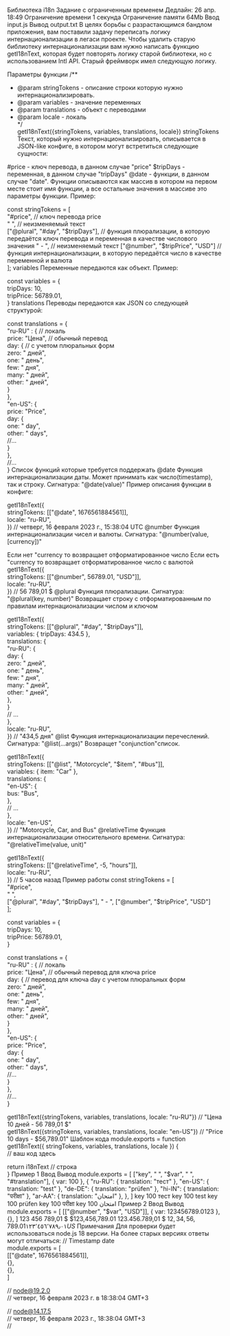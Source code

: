Библиотека i18n
Задание с ограниченным временем
Дедлайн: 26 апр. 18:49
Ограничение времени 1 секунда
Ограничение памяти 64Mb
Ввод input.js
Вывод output.txt
В целях борьбы с разрастающимся бандлом приложения, вам поставили задачу переписать логику интернационализации в легаси проекте. Чтобы удалить старую библиотеку интернационализации вам нужно написать функцию getI18nText, которая будет повторять логику старой библиотеки, но с использованием Intl API.
Старый фреймворк имел следующую логику.

Параметры функции
/\*\*

- @param stringTokens - описание строки которую нужно интернационализировать.
- @param variables - значение переменных
- @param translations - объект с переводами
- @param locale - локаль  
   \*/  
  getI18nText({stringTokens, variables, translations, locale})
  stringTokens
  Текст, который нужно интернационализировать, описывается в JSON-like конфиге, в котором могут встретиться следующие сущности:

#price - ключ перевода, в данном случае "price"
$tripDays - переменная, в данном случае "tripDays"
@date - функции, в данном случае "date". Функции описываются как массив в котором на первом месте стоит имя функции, а все остальные значения в массиве это параметры функции.
Пример:

const stringTokens = [  
 "#price", // ключ перевода price  
 " ", // неизменяемый текст  
 ["@plural", "#day", "$tripDays"], // функция плюрализации, в которую передаётся ключ перевода и переменная в качестве числового значения  
 " - ", // неизменяемый текст  
 ["@number", "$tripPrice", "USD"] // функция интернационализации, в которую передаётся число в качестве переменной и валюта  
];
variables
Переменные передаются как объект.
Пример:

const variables = {  
 tripDays: 10,  
 tripPrice: 56789.01,  
}
translations
Переводы передаются как JSON cо следующей структурой:

const translations = {  
 "ru-RU" : { // локаль  
 price: "Цена", // обычный перевод  
 day: { // c учетом плюральных форм  
 zero: " дней",  
 one: " день",  
 few: " дня",  
 many: " дней",  
 other: " дней",  
 }  
 },  
 "en-US": {  
 price: "Price",  
 day: {  
 one: " day",  
 other: " days",  
 //...  
 }  
 },  
 //...  
}
Cписок функций которые требуется поддержать
@date
Функция интернационализации даты. Может принимать как число(timestamp), так и строку.
Сигнатура: "@date(value)"
Пример описания функции в конфиге:

getI18nText({  
 stringTokens: [["@date", 1676561884561]],  
 locale: "ru-RU",  
}) // четверг, 16 февраля 2023 г., 15:38:04 UTC
@number
Функция интернационализации чисел и валюты.
Cигнатура: "@number(value, [currency])"

Если нет "currency то возвращает отформатированное число
Если есть "currency то возвращает отформатированное число с валютой
getI18nText({  
 stringTokens: [["@number", 56789.01, "USD"]],  
 locale: "ru-RU",  
}) // 56 789,01 $
@plural
Функция плюрализации.
Сигнатура: "@plural(key, number)"
Возвращает строку с отформатированным по правилам интернационализации числом и ключом

getI18nText({  
 stringTokens: [["@plural", "#day", "$tripDays"]],  
 variables: { tripDays: 434.5 },  
 translations: {  
 "ru-RU": {  
 day: {  
 zero: " дней",  
 one: " день",  
 few: " дня",  
 many: " дней",  
 other: " дней",  
 },  
 }  
 // ...  
 },  
 locale: "ru-RU",  
}) // "434,5 дня"
@list
Функция интернационализации перечеслений.
Сигнатура: "@list(...args)"
Возвращет "conjunction"список.

getI18nText({  
 stringTokens: [["@list", "Motorcycle", "$item", "#bus"]],  
 variables: { item: "Car" },  
 translations: {  
 "en-US": {  
 bus: "Bus",  
 },  
 // ...  
 },  
 locale: "en-US",  
}) // "Motorcycle, Car, and Bus"
@relativeTime
Функция интернационализации относительного времени.
Сигнатура: "@relativeTime(value, unit)"

getI18nText({  
 stringTokens: [["@relativeTime", -5, "hours"]],  
 locale: "ru-RU",  
}) // 5 часов назад
Пример работы
const stringTokens = [  
 "#price",  
 " ",  
 ["@plural", "#day", "$tripDays"],  
 " - ",  
 ["@number", "$tripPrice", "USD"]  
];

const variables = {  
 tripDays: 10,  
 tripPrice: 56789.01,  
}

const translations = {  
 "ru-RU" : { // локаль  
 price: "Цена", // обычный перевод для ключа price  
 day: { // перевод для ключа day c учетом плюральных форм  
 zero: " дней",  
 one: " день",  
 few: " дня",  
 many: " дней",  
 other: " дней",  
 }  
 },  
 "en-US": {  
 price: "Price",  
 day: {  
 one: " day",  
 other: " days",  
 //...  
 }  
 },  
 //...  
}

getI18nText({stringTokens, variables, translations, locale: "ru-RU"}) // "Цена 10 дней - 56 789,01 $"  
getI18nText({stringTokens, variables, translations, locale: "en-US"}) // "Price 10 days - $56,789.01"
Шаблон кода
module.exports = function getI18nText({ stringTokens, variables, translations, locale }) {  
 // ваш код здесь

return i18nText // строка  
}
Пример 1
Ввод Вывод
module.exports = [
["key", " ", "$var", " ", "#translation"],
{ var: 100 },
{
"ru-RU": { translation: "тест" },
"en-US": { translation: "test" },
"de-DE": { translation: "prüfen" },
"hi-IN": { translation: "परीक्षा" },
"ar-AA": { translation: "امتحان" },
},
]
key 100 тест
key 100 test
key 100 prüfen
key 100 परीक्षा
key 100 امتحان
Пример 2
Ввод Вывод
module.exports = [
[["@number", "$var", "USD"]],
{ var: 123456789.0123 },
{},
]
123 456 789,01 $
$123,456,789.01
123.456.789,01 $
$12,34,56,789.01
١٢٣٬٤٥٦٬٧٨٩٫٠١ US$
Примечания
Для проверки будет использоваться node.js 18 версии. На более старых версиях ответы могут отличаться:
// Timestamp date  
module.exports = [  
 [["@date", 1676561884561]],  
 {},  
 {},  
]

// node@19.2.0  
// четверг, 16 февраля 2023 г. в 18:38:04 GMT+3

// node@14.17.5  
// четверг, 16 февраля 2023 г., 18:38:04 GMT+3  
//
